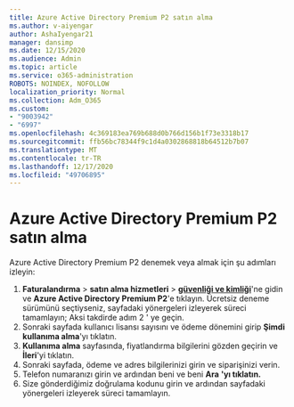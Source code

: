 ```yaml
---
title: Azure Active Directory Premium P2 satın alma
ms.author: v-aiyengar
author: AshaIyengar21
manager: dansimp
ms.date: 12/15/2020
ms.audience: Admin
ms.topic: article
ms.service: o365-administration
ROBOTS: NOINDEX, NOFOLLOW
localization_priority: Normal
ms.collection: Adm_O365
ms.custom:
- "9003942"
- "6997"
ms.openlocfilehash: 4c369183ea769b688d0b766d156b1f73e3318b17
ms.sourcegitcommit: ffb56bc78344f9c1d4a0302868818b64512b7b07
ms.translationtype: MT
ms.contentlocale: tr-TR
ms.lasthandoff: 12/17/2020
ms.locfileid: "49706895"
---
```

# <a name="buy-azure-active-directory-premium-p2"></a>Azure Active Directory Premium P2 satın alma

Azure Active Directory Premium P2 denemek veya almak için şu adımları izleyin:

1. **Faturalandırma**  >  **satın alma hizmetleri**  >  [**güvenliği ve kimliği**](https://go.microsoft.com/fwlink/?linkid=2131946)'ne gidin ve **Azure Active Directory Premium P2**'e tıklayın.
Ücretsiz deneme sürümünü seçtiyseniz, sayfadaki yönergeleri izleyerek süreci tamamlayın; Aksi takdirde adım 2 ' ye geçin.
1. Sonraki sayfada kullanıcı lisansı sayısını ve ödeme dönemini girip **Şimdi kullanıma alma**'yı tıklatın.
1. **Kullanıma alma** sayfasında, fiyatlandırma bilgilerini gözden geçirin ve **İleri**'yi tıklatın.
1. Sonraki sayfada, ödeme ve adres bilgilerinizi girin ve siparişinizi verin.
1. Telefon numaranızı girin ve ardından beni ve beni **Ara** **'yı tıklatın.**
1. Size gönderdiğimiz doğrulama kodunu girin ve ardından sayfadaki yönergeleri izleyerek süreci tamamlayın.
